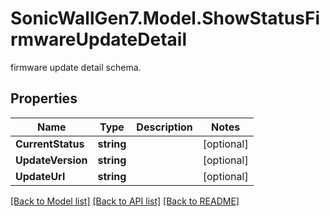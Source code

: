 # SonicWallGen7.Model.ShowStatusFirmwareUpdateDetail
firmware update detail schema.

## Properties

Name | Type | Description | Notes
------------ | ------------- | ------------- | -------------
**CurrentStatus** | **string** |  | [optional] 
**UpdateVersion** | **string** |  | [optional] 
**UpdateUrl** | **string** |  | [optional] 

[[Back to Model list]](../README.md#documentation-for-models) [[Back to API list]](../README.md#documentation-for-api-endpoints) [[Back to README]](../README.md)

